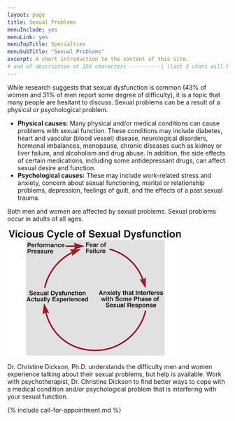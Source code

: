 ```yaml
---
layout: page
title: Sexual Problems
menuInclude: yes
menuLink: yes
menuTopTitle: Specialties
menuSubTitle: "Sexual Problems"
excerpt: A short introduction to the content of this site.
# end of description at 156 characters ----------| (last 3 chars will be replaced by '...' on overflow)
---
```


While research suggests that sexual dysfunction is common (43% of women and 31% of men report some degree of difficulty), it is a topic that many people are hesitant to discuss. Sexual problems can be a result of a physical or psychological problem.

<ul>
<li><b>Physical causes:</b> Many physical and/or medical conditions can cause problems with sexual function. These conditions may include diabetes, heart and vascular (blood vessel) disease, neurological disorders, hormonal imbalances, menopause, chronic diseases such as kidney or liver failure, and alcoholism and drug abuse. In addition, the side effects of certain medications, including some antidepressant drugs, can affect sexual desire and function.</li>
<li><b>Psychological causes:</b> These may include work-related stress and anxiety, concern about sexual functioning, marital or relationship problems, depression, feelings of guilt, and the effects of a past sexual trauma.</li>
</ul>

Both men and women are affected by sexual problems. Sexual problems occur in adults of all ages.

![sexual_problems.jpg](/images/sexual_problems.jpg)

Dr. Christine Dickson, Ph.D. understands the difficulty men and women experience talking about their sexual problems, but help is available. Work with psychotherapist, Dr. Christine Dickson to find better ways to cope with a medical condition and/or psychological problem that is interfering with your sexual function.

{% include call-for-appointment.md %}

